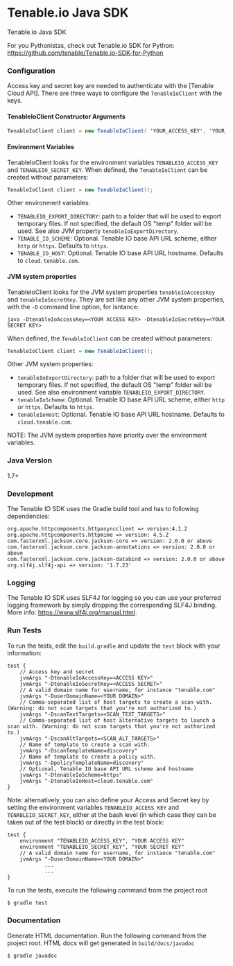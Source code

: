 # Tenable.io Java SDK
Tenable.io Java SDK

For you Pythonistas, check out Tenable.io SDK for Python: https://github.com/tenable/Tenable.io-SDK-for-Python

### Configuration
Access key and secret key are needed to authenticate with the [Tenable Cloud API]. There are three ways to configure the `TenableIoClient` with the keys.

#### TenableIoClient Constructor Arguments
```java
TenableIoClient client = new TenableIoClient( 'YOUR_ACCESS_KEY', 'YOUR_SECRET_KEY' );
```

#### Environment Variables
TenableIoClient looks for the environment variables `TENABLEIO_ACCESS_KEY` and `TENABLEIO_SECRET_KEY`. When defined, the `TenableIoClient` can be created without parameters:
```java
TenableIoClient client = new TenableIoClient();
```
Other environment variables:
* `TENABLEIO_EXPORT_DIRECTORY`: path to a folder that will be used to export temporary files. If not specified, the default OS "temp" folder will be used. See also JVM property `tenableIoExportDirectory`.
* `TENABLE_IO_SCHEME`: Optional. Tenable IO base API URL scheme, either `http` or `https`. Defaults to `https`.
* `TENABLE_IO_HOST`: Optional. Tenable IO base API URL hostname. Defaults to `cloud.tenable.com`.

#### JVM system properties
TenableIoClient looks for the JVM system properties `tenableIoAccessKey` and `tenableIoSecretKey`. They are set like any other JVM system properties, with the `-D` command line option, for isntance:
```aidl
java -DtenableIoAccessKey=<YOUR ACCESS KEY> -DtenableIoSecretKey=<YOUR SECRET KEY>
```
When defined, the `TenableIoClient` can be created without parameters:
```java
TenableIoClient client = new TenableIoClient();
```

Other JVM system properties:
* `tenableIoExportDirectory`: path to a folder that will be used to export temporary files. If not specified, the default OS "temp" folder will be used. See also environment variable `TENABLEIO_EXPORT_DIRECTORY`.
* `tenableIoScheme`: Optional. Tenable IO base API URL scheme, either `http` or `https`. Defaults to `https`.
* `tenableIoHost`: Optional. Tenable IO base API URL hostname. Defaults to `cloud.tenable.com`.

NOTE: The JVM system properties have priority over the environment variables.

### Java Version
1.7+

### Development
The Tenable IO SDK uses the Gradle build tool and has to following dependencies:
```
org.apache.httpcomponents.httpasyncclient => version:4.1.2
org.apache.httpcomponents.httpmime => version: 4.5.2
com.fasterxml.jackson.core.jackson-core => version: 2.0.0 or above
com.fasterxml.jackson.core.jackson-annotations => version: 2.0.0 or above
com.fasterxml.jackson.core.jackson-databind => version: 2.0.0 or above
org.slf4j.slf4j-api => version: '1.7.23'
```

### Logging
The Tenable IO SDK uses SLF4J for logging so you can use your preferred logging framework by simply dropping the corresponding SLF4J binding. More info: https://www.slf4j.org/manual.html.

### Run Tests
To run the tests, edit the `build.gradle` and update the `test` block with your information:
```aidl
test {
    // Access key and secret
    jvmArgs "-DtenableIoAccessKey=<ACCESS KEY>"
    jvmArgs "-DtenableIoSecretKey=<ACCESS SECRET>"
    // A valid domain name for username, for instance "tenable.com"
    jvmArgs "-DuserDomainName=<YOUR DOMAIN>"
    // Comma-separated list of host targets to create a scan with. (Warning: do not scan targets that you're not authorized to.)
    jvmArgs "-DscanTextTargets=<SCAN_TEXT_TARGETS>"
    // Comma-separated list of host alternative targets to launch a scan with. (Warning: do not scan targets that you're not authorized to.)
    jvmArgs "-DscanAltTargets=<SCAN_ALT_TARGETS>"
    // Name of template to create a scan with.
    jvmArgs "-DscanTemplateName=discovery"
    // Name of template to create a policy with.
    jvmArgs "-DpolicyTemplateName=discovery"
    // Optional, Tenable IO base API URL scheme and hostname
    jvmArgs "-DtenableIoScheme=https"
    jvmArgs "-DtenableIoHost=cloud.tenable.com"
}
```

Note: alternatively, you can also define your Access and Secret key by setting the environment variables `TENABLEIO_ACCESS_KEY` and `TENABLEIO_SECRET_KEY`, either at the bash level (in which case they can be taken out of the test block) or directly in the test block:
```aidl
test {
    environment "TENABLEIO_ACCESS_KEY", "YOUR ACCESS KEY"
    environment "TENABLEIO_SECRET_KEY", "YOUR SECRET KEY"
    // A valid domain name for username, for instance "tenable.com"
    jvmArgs "-DuserDomainName=<YOUR DOMAIN>"
            ...
            ...
}
```

To run the tests, execute the following command from the project root
```sh
$ gradle test
```
### Documentation
Generate HTML documentation. Run the following command from the project root. HTML docs will get generated in `build/docs/javadoc`
```sh
$ gradle javadoc
```
